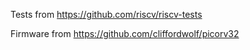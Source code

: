 Tests from https://github.com/riscv/riscv-tests

Firmware from https://github.com/cliffordwolf/picorv32
